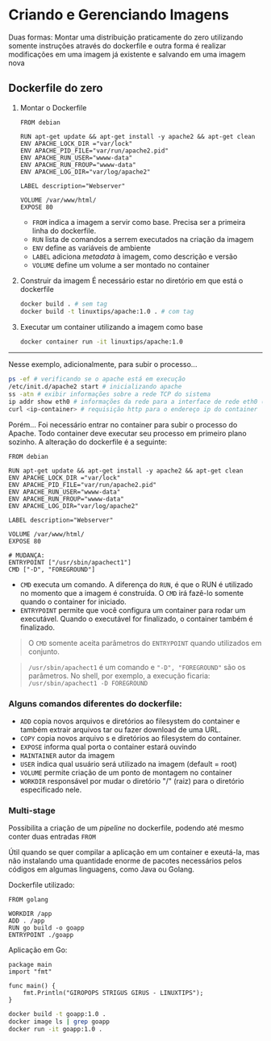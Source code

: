 # Criando e Gerenciando Imagens


Duas formas: Montar uma distribuição praticamente do zero utilizando somente instruções através do dockerfile e outra forma é realizar modificações em uma imagem já existente e salvando em uma imagem nova

## Dockerfile do zero 


1. Montar o Dockerfile

    ```docker
    FROM debian 

    RUN apt-get update && apt-get install -y apache2 && apt-get clean
    ENV APACHE_LOCK_DIR ="var/lock"
    ENV APACHE_PID_FILE="var/run/apache2.pid"
    ENV APACHE_RUN_USER="wwww-data"
    ENV APACHE_RUN_FROUP="wwww-data"
    ENV APACHE_LOG_DIR="var/log/apache2"

    LABEL description="Webserver"

    VOLUME /var/www/html/
    EXPOSE 80 
    ```

    - `FROM` indica a imagem a servir como base. Precisa ser a primeira linha do dockerfile.
    - `RUN` lista de comandos a serrem executados na criação da imagem
    - `ENV` define as variáveis de ambiente
    - `LABEL` adiciona _metadata_ à imagem, como descrição e versão
    - `VOLUME` define um volume a ser montado no container

2. Construir da imagem
    É necessário estar no diretório em que está o dockerfile
    ```bash
    docker build . # sem tag
    docker build -t linuxtips/apache:1.0 . # com tag
    ```
 
3. Executar um container utilizando a imagem como base
    ```bash
    docker container run -it linuxtips/apache:1.0
    ```
---

Nesse exemplo, adicionalmente, para subir o processo...
```bash
ps -ef # verificando se o apache está em execução
/etc/init.d/apache2 start # inicializando apache
ss -atn # exibir informações sobre a rede TCP do sistema
ip addr show eth0 # informações da rede para a interface de rede eth0 (contém ip do container)
curl <ip-container> # requisição http para o endereço ip do container
```

Porém... Foi necessário entrar no container para subir o processo do Apache.  Todo container deve executar seu processo em primeiro plano sozinho. A alteração do dockerfile é a seguinte:

```DOCKER
FROM debian 

RUN apt-get update && apt-get install -y apache2 && apt-get clean
ENV APACHE_LOCK_DIR ="var/lock"
ENV APACHE_PID_FILE="var/run/apache2.pid"
ENV APACHE_RUN_USER="wwww-data"
ENV APACHE_RUN_FROUP="wwww-data"
ENV APACHE_LOG_DIR="var/log/apache2"

LABEL description="Webserver"

VOLUME /var/www/html/
EXPOSE 80 

# MUDANÇA:
ENTRYPOINT ["/usr/sbin/apachect1"]
CMD ["-D", "FOREGROUND"]
```


- `CMD` executa um comando. A diferença do `RUN`, é que o RUN é utilizado no momento que a imagem é construída. O `CMD` irá fazê-lo somente quando o container for iniciado.
- `ENTRYPOINT` permite que você configura um container para rodar um executável. Quando o executável for finalizado, o container também é finalizado.

> O `CMD` somente aceita parâmetros do `ENTRYPOINT` quando utilizados em conjunto. 

>`/usr/sbin/apachect1` é um comando  e `"-D", "FOREGROUND"` são os parâmetros.
> No shell, por exemplo, a execução ficaria: `/usr/sbin/apachect1 -D FOREGROUND`



### Alguns comandos diferentes do dockerfile:
- `ADD` copia novos arquivos e diretórios ao filesystem do container e também extrair arquivos tar ou fazer download de uma URL.
- `COPY` copia novos arquivo s e diretórios ao filesystem do container.
- `EXPOSE` informa qual porta o container estará ouvindo
- `MAINTAINER` autor da imagem
- `USER` indica qual usuário será utilizado na imagem (default = root)
- `VOLUME` permite criação de um ponto de montagem no container
- `WORKDIR` responsável por mudar o diretório "/" (raiz) para o diretório especificado nele.


### Multi-stage

Possibilita a criação de um _pipeline_ no dockerfile, podendo até mesmo conter duas entradas `FROM`

Útil quando se quer compilar a aplicação em um container e exeutá-la, mas não instalando uma quantidade enorme de pacotes necessários pelos códigos em algumas linguagens, como Java ou Golang.
 

Dockerfile utilizado:
```docker
FROM golang

WORKDIR /app
ADD . /app
RUN go build -o goapp
ENTRYPOINT ./goapp
```

Aplicação em Go:
```golang
package main
import "fmt"

func main() {
	fmt.Println("GIROPOPS STRIGUS GIRUS - LINUXTIPS");
}
```
 
```bash
docker build -t goapp:1.0 . 
docker image ls | grep goapp
docker run -it goapp:1.0 .
```